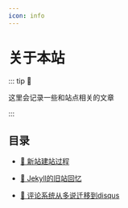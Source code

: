 ```yaml
---
icon: info
---
```


# 关于本站
::: tip 🧩

这里会记录一些和站点相关的文章

:::

## 目录

- [📌 新站建站过程](blog/about.md)

- [📌 Jekyll的旧站回忆](blog/jekyll.md)

- [📌 评论系统从多说迁移到disqus](blog/disqus.md)

